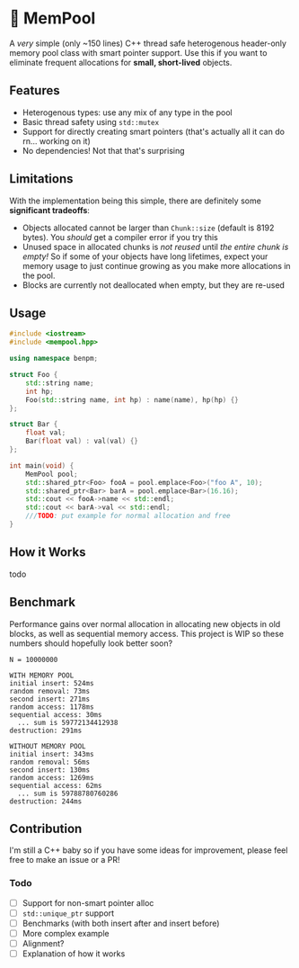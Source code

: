 # :floppy_disk: MemPool
A *very* simple (only ~150 lines) C++ thread safe heterogenous header-only memory pool class with smart pointer support. Use this if you want to eliminate frequent allocations for **small, short-lived** objects.

## Features
- Heterogenous types: use any mix of any type in the pool
- Basic thread safety using `std::mutex`
- Support for directly creating smart pointers (that's actually all it can do rn... working on it)
- No dependencies! Not that that's surprising

## Limitations
With the implementation being this simple, there are definitely some **significant tradeoffs**:
- Objects allocated cannot be larger than `Chunk::size` (default is 8192 bytes). You *should* get a compiler error if you try this
- Unused space in allocated chunks is *not reused* until *the entire chunk is empty!* So if some of your objects have long lifetimes, expect your memory usage to just continue growing as you make more allocations in the pool.
- Blocks are currently not deallocated when empty, but they are re-used

## Usage

```C++
#include <iostream>
#include <mempool.hpp>

using namespace benpm;

struct Foo {
    std::string name;
    int hp;
    Foo(std::string name, int hp) : name(name), hp(hp) {}
};

struct Bar {
    float val;
    Bar(float val) : val(val) {}
};

int main(void) {
    MemPool pool;
    std::shared_ptr<Foo> fooA = pool.emplace<Foo>("foo A", 10);
    std::shared_ptr<Bar> barA = pool.emplace<Bar>(16.16);
    std::cout << fooA->name << std::endl;
    std::cout << barA->val << std::endl;
    ///TODO: put example for normal allocation and free
}
```

## How it Works
todo

## Benchmark
Performance gains over normal allocation in allocating new objects in old blocks, as well as sequential memory access. This project is WIP so these numbers should hopefully look better soon?

```
N = 10000000

WITH MEMORY POOL
initial insert: 524ms
random removal: 73ms
second insert: 271ms
random access: 1178ms
sequential access: 30ms
  ... sum is 59772134412938
destruction: 291ms

WITHOUT MEMORY POOL
initial insert: 343ms
random removal: 56ms
second insert: 130ms
random access: 1269ms
sequential access: 62ms
  ... sum is 59788780760286
destruction: 244ms
```

## Contribution
I'm still a C++ baby so if you have some ideas for improvement, please feel free to make an issue or a PR!

### Todo
- [ ] Support for non-smart pointer alloc
- [ ] `std::unique_ptr` support
- [ ] Benchmarks (with both insert after and insert before)
- [ ] More complex example
- [ ] Alignment?
- [ ] Explanation of how it works